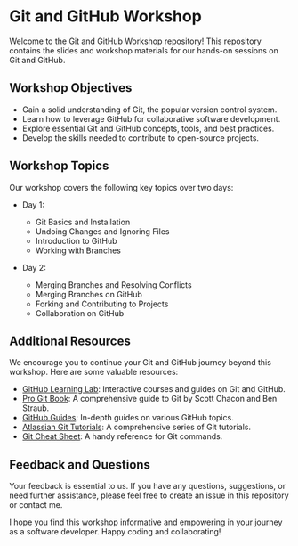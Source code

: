 # Git and GitHub Workshop

Welcome to the Git and GitHub Workshop repository! This repository contains the slides and workshop materials for our hands-on sessions on Git and GitHub. 

## Workshop Objectives

- Gain a solid understanding of Git, the popular version control system.
- Learn how to leverage GitHub for collaborative software development.
- Explore essential Git and GitHub concepts, tools, and best practices.
- Develop the skills needed to contribute to open-source projects.

## Workshop Topics

Our workshop covers the following key topics over two days:

- Day 1:
  - Git Basics and Installation
  - Undoing Changes and Ignoring Files
  - Introduction to GitHub
  - Working with Branches

- Day 2:
  - Merging Branches and Resolving Conflicts
  - Merging Branches on GitHub
  - Forking and Contributing to Projects
  - Collaboration on GitHub

## Additional Resources

We encourage you to continue your Git and GitHub journey beyond this workshop. Here are some valuable resources:

- [GitHub Learning Lab](https://lab.github.com/): Interactive courses and guides on Git and GitHub.
- [Pro Git Book](https://git-scm.com/book/en/v2): A comprehensive guide to Git by Scott Chacon and Ben Straub.
- [GitHub Guides](https://guides.github.com/): In-depth guides on various GitHub topics.
- [Atlassian Git Tutorials](https://www.atlassian.com/git/tutorials): A comprehensive series of Git tutorials.
- [Git Cheat Sheet](https://education.github.com/git-cheat-sheet-education.pdf): A handy reference for Git commands.

## Feedback and Questions

Your feedback is essential to us. If you have any questions, suggestions, or need further assistance, please feel free to create an issue in this repository or contact me.

I hope you find this workshop informative and empowering in your journey as a software developer. Happy coding and collaborating!
